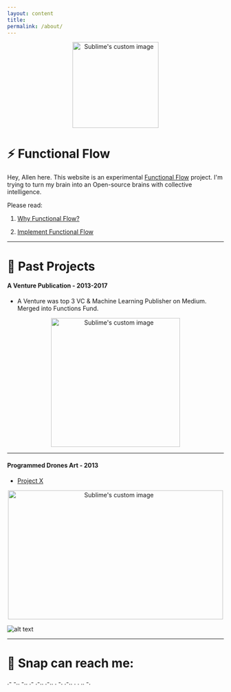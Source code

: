 ```yaml
---
layout: content
title: 
permalink: /about/
---
```


<p align="center">
  <img width="200" height="200" src="https://i.imgur.com/1nLWkHH.png" alt="Sublime's custom image"/>
</p>

# ⚡️ Functional Flow

Hey, Allen here. This website is an experimental [Functional Flow](https://github.com/allenleein/brains) project. I'm trying to turn my brain into an Open-source brains with collective intelligence.

Please read:

1. [Why Functional Flow?](https://allenleein.github.io/brains/2018/03/defining-functional-flow)

2. [Implement Functional Flow](https://github.com/allenleein/brains/blob/master/README.md)


----

# 🔻 Past Projects

#### A Venture Publication - 2013-2017

* A Venture was top 3 VC & Machine Learning Publisher on Medium. Merged into Functions Fund.

<p align="center">
  <img width="300" height="300" src="https://i.imgur.com/4bY53O8.jpg" alt="Sublime's custom image"/>
</p>

----

#### Programmed Drones Art - 2013

* [Project X](https://vimeo.com/111901733)


<p align="center">
  <img width="500" height="300" src="https://media.giphy.com/media/l3mZ5zogGcnzNzbqM/giphy.gif" alt="Sublime's custom image"/>
</p>


![alt text](https://i.imgur.com/pNz5FOm.jpg "Logo Title Text 1")


----

# 👻 Snap can reach me: 

.- -.. -.. .- .-.. .-.. . -. .-.. . . .. -.







